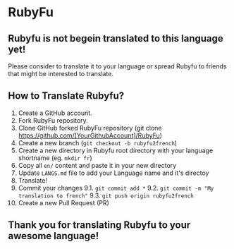 # RubyFu

## <cneter>Rubyfu is not begein translated to this language yet!</cneter>

Please consider to translate it to your language or spread Rubyfu to friends that might be interested to translate.

## How to Translate Rubyfu? 
1. Create a GitHub account.
2. Fork RubyFu repository.
3. Clone GitHub forked RubyFu repository (git clone https://github.com/[YourGithubAccount]/RubyFu)
4. Create a new branch (`git checkout -b rubyfu2french`)
5. Create a new directory in Rubyfu root directory with your language shortname (eg. `mkdir fr`)
6. Copy all `en/` content and paste it in your new directory
7. Update `LANGS.md` file to add your Language name and it's directoy 
8. Translate!
9. Commit your changes 
   9.1. `git commit add *`
   9.2. `git commit -m "My translation to french"`
   9.3. `git push origin rubyfu2french`
10. Create a new Pull Request (PR)


## <cneter>Thank you for translating Rubyfu to your awesome language!